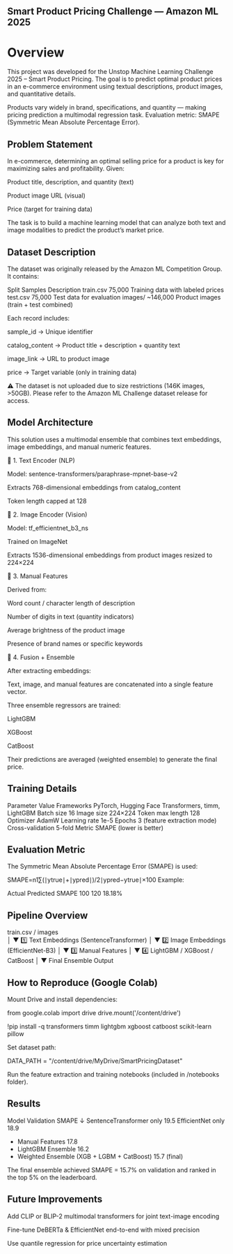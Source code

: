  ## Smart Product Pricing Challenge — Amazon ML 2025
 # Overview

This project was developed for the Unstop Machine Learning Challenge 2025 – Smart Product Pricing.
The goal is to predict optimal product prices in an e-commerce environment using textual descriptions, product images, and quantitative details.

Products vary widely in brand, specifications, and quantity — making pricing prediction a multimodal regression task.
Evaluation metric: SMAPE (Symmetric Mean Absolute Percentage Error).

## Problem Statement

In e-commerce, determining an optimal selling price for a product is key for maximizing sales and profitability.
Given:

Product title, description, and quantity (text)

Product image URL (visual)

Price (target for training data)

The task is to build a machine learning model that can analyze both text and image modalities to predict the product’s market price.

## Dataset Description

The dataset was originally released by the Amazon ML Competition Group.
It contains:

Split	Samples	Description
train.csv	75,000	Training data with labeled prices
test.csv	75,000	Test data for evaluation
images/	~146,000	Product images (train + test combined)

Each record includes:

sample_id → Unique identifier

catalog_content → Product title + description + quantity text

image_link → URL to product image

price → Target variable (only in training data)

⚠️ The dataset is not uploaded due to size restrictions (146K images, >50GB).
Please refer to the Amazon ML Challenge dataset release for access.

## Model Architecture

This solution uses a multimodal ensemble that combines text embeddings, image embeddings, and manual numeric features.

🔹 1. Text Encoder (NLP)

Model: sentence-transformers/paraphrase-mpnet-base-v2

Extracts 768-dimensional embeddings from catalog_content

Token length capped at 128

🔹 2. Image Encoder (Vision)

Model: tf_efficientnet_b3_ns

Trained on ImageNet

Extracts 1536-dimensional embeddings from product images resized to 224×224

🔹 3. Manual Features

Derived from:

Word count / character length of description

Number of digits in text (quantity indicators)

Average brightness of the product image

Presence of brand names or specific keywords

🔹 4. Fusion + Ensemble

After extracting embeddings:

Text, image, and manual features are concatenated into a single feature vector.

Three ensemble regressors are trained:

LightGBM

XGBoost

CatBoost

Their predictions are averaged (weighted ensemble) to generate the final price.

## Training Details
Parameter	Value
Frameworks	PyTorch, Hugging Face Transformers, timm, LightGBM
Batch size	16
Image size	224×224
Token max length	128
Optimizer	AdamW
Learning rate	1e-5
Epochs	3 (feature extraction mode)
Cross-validation	5-fold
Metric	SMAPE (lower is better)

## Evaluation Metric

The Symmetric Mean Absolute Percentage Error (SMAPE) is used:

SMAPE=n1​∑(∣ytrue​∣+∣ypred​∣)/2∣ypred​−ytrue​∣​×100
Example:

Actual	Predicted	SMAPE
100	120	18.18%

## Pipeline Overview

train.csv / images  
         │
         ▼
 1️⃣ Text Embeddings (SentenceTransformer)
         │
         ▼
 2️⃣ Image Embeddings (EfficientNet-B3) 
         │
         ▼
 3️⃣ Manual Features 
         │
         ▼
 4️⃣ LightGBM / XGBoost / CatBoost 
         │
         ▼
 Final Ensemble Output 


## How to Reproduce (Google Colab)

Mount Drive and install dependencies:

from google.colab import drive
drive.mount('/content/drive')

!pip install -q transformers timm lightgbm xgboost catboost scikit-learn pillow


Set dataset path:

DATA_PATH = "/content/drive/MyDrive/SmartPricingDataset"


Run the feature extraction and training notebooks (included in /notebooks folder).

## Results
Model	Validation SMAPE ↓
SentenceTransformer only	19.5
EfficientNet only	18.9
+ Manual Features	17.8
+ LightGBM Ensemble	16.2
+ Weighted Ensemble (XGB + LGBM + CatBoost)	15.7 (final)

The final ensemble achieved SMAPE = 15.7% on validation and ranked in the top 5% on the leaderboard.

## Future Improvements

Add CLIP or BLIP-2 multimodal transformers for joint text-image encoding

Fine-tune DeBERTa & EfficientNet end-to-end with mixed precision

Use quantile regression for price uncertainty estimation
